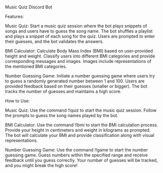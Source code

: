 Music Quiz Discord Bot 

Features:

Music Quiz:
Start a music quiz session where the bot plays snippets of songs and users have to guess the song name. The bot shuffles a playlist and plays a snippet of each song for the quiz. Users are prompted to enter their guesses, and the bot validates the answers.

BMI Calculator:
Calculate Body Mass Index (BMI) based on user-provided height and weight. Classify users into different BMI categories and provide corresponding messages and images. Images include representations of the mentioned BMI categories.

Number Guessing Game:
Initiate a number guessing game where users try to guess a randomly generated number between 1 and 100. Users are provided feedback based on their guesses (smaller or bigger). The bot tracks the number of guesses and maintains a high score.

How to Use:

Music Quiz:
Use the command !!quiz to start the music quiz session. Follow the prompts to guess the song names played by the bot.

BMI Calculator:
Use the command !!bmi to start the BMI calculation process. Provide your height in centimeters and weight in kilograms as prompted. The bot will calculate your BMI and provide classification along with visual representations.

Number Guessing Game:
Use the command !!game to start the number guessing game. Guess numbers within the specified range and receive feedback until you guess correctly. Your number of guesses will be tracked, and you might break the high score!
